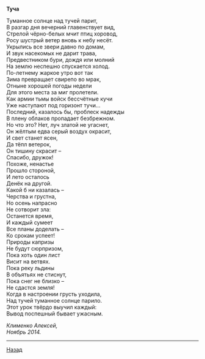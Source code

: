 ﻿**Туча**  

Туманное солнце над тучей парит,  
В разгар дня вечерний главенствует вид,  
Стрелой чёрно-белых мчит птиц хоровод,  
Росу шустрый ветер вновь к небу несёт.  
Укрылись все звери давно по домам,  
И звук насекомых не дарит трава,  
Предвестником бури, дождя или молний  
На землю неспешно спускается холод.  
По-летнему жаркое утро вот так  
Зима превращает свирепо во мрак,  
Отныне хорошей погоды недели  
Для этого места за миг пролетели.  
Как армии тьмы войск бессчётные кучи  
Уже наступают под горизонт тучи…  
Последний, казалось бы, проблеск надежды  
В плену облаков пропадает безбрежном.  
Но что это? Нет, луч златой не угаснет,  
Он жёлтым едва серый воздух окрасит,  
И свет станет ясен,  
Да тёпл ветерок,  
Он тишину скрасит –  
Спасибо, дружок!  
Похоже, ненастье  
Прошло стороной,  
И лето осталось  
Денёк на другой.  
Какой б ни казалась –  
Черства и грустна,  
Но осень напрасно  
Не сотворит зла:  
Останется время,  
И каждый сумеет  
Все планы доделать –  
Ко срокам успеет!  
Природы капризы  
Не будут сюрпризом,  
Пока хоть один лист  
Висит на ветвях.  
Пока реку льдины  
В объятьях не стиснут,  
Пока снег не близко –  
Не сдастся земля!  
Когда в настроении грусть уходила,  
Над тучей туманное солнце парило.  
Этот урок твёрдо выучил каждый:  
Вывод поспешный бывает ужасным.  

_Клименко Алексей,_  
_Ноябрь 2014._  

---

[Назад](./)

